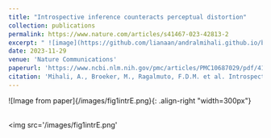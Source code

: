 ```yaml
---
title: "Introspective inference counteracts perceptual distortion"
collection: publications
permalink: https://www.nature.com/articles/s41467-023-42813-2
excerpt: " ![image](https://github.com/lianaan/andralmihali.github.io/blob/master/files/fig1intr.png) "
date: 2023-11-29
venue: 'Nature Communications'
paperurl: 'https://www.ncbi.nlm.nih.gov/pmc/articles/PMC10687029/pdf/41467_2023_Article_42813.pdf'
citation: 'Mihali, A., Broeker, M., Ragalmuto, F.D.M. et al. Introspective inference counteracts perceptual distortion. Nat Commun 14, 7826 (2023). https://doi.org/10.1038/s41467-023-42813-2'
---
```



![Image from paper]{/images/fig1intrE.png}{: .align-right "width=300px"}

<br/><img src='/images/fig1intrE.png'
